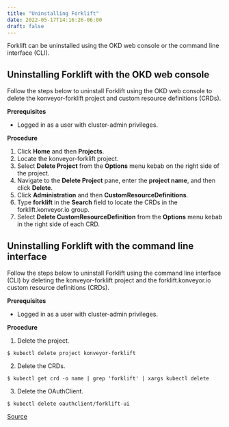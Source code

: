 ```yaml
---
title: "Uninstalling Forklift"
date: 2022-05-17T14:16:26-06:00
draft: false
---
```

Forklift can be uninstalled using the OKD web console or the command line interface (CLI).

## Uninstalling Forklift with the OKD web console
Follow the steps below to uninstall Forklift using the OKD web console to delete the konveyor-forklift project and custom resource definitions (CRDs).

**Prerequisites**

* Logged in as a user with cluster-admin privileges.

**Procedure**
1. Click **Home** and then **Projects**.
2. Locate the konveyor-forklift project.
3. Select **Delete Project** from the **Options** menu kebab on the right side of the project.
4. Navigate to the **Delete Project** pane, enter the **project name**, and then click **Delete**.
5. Click **Administration** and then **CustomResourceDefinitions**.
6. Type **forklift** in the **Search** field to locate the CRDs in the forklift.konveyor.io group.
7. Select **Delete CustomResourceDefinition** from the **Options** menu kebab in the right side of each CRD.

## Uninstalling Forklift with the command line interface
Follow the steps below to uninstall Forklift using the command line interface (CLI) by deleting the konveyor-forklift project and the forklift.konveyor.io custom resource definitions (CRDs).

**Prerequisites**

* Logged in as a user with cluster-admin privileges.

**Procedure**
1. Delete the project.
```
$ kubectl delete project konveyor-forklift
```
2. Delete the CRDs.
```
$ kubectl get crd -o name | grep 'forklift' | xargs kubectl delete
```
3. Delete the OAuthClient.
```
$ kubectl delete oauthclient/forklift-ui
```

[Source](https://github.com/konveyor/konveyor.github.io/blob/main/content/Forklift/InstallingForklift/uninstall.md)
